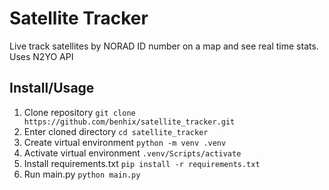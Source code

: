 # Satellite Tracker

Live track satellites by NORAD ID number on a map and see real time stats. Uses N2YO API

## Install/Usage
1) Clone repository `git clone https://github.com/benhix/satellite_tracker.git`
2) Enter cloned directory `cd satellite_tracker`
3) Create virtual environment `python -m venv .venv`
4) Activate virtual environment `.venv/Scripts/activate`
5) Install requirements.txt `pip install -r requirements.txt`
6) Run main.py `python main.py`
 
